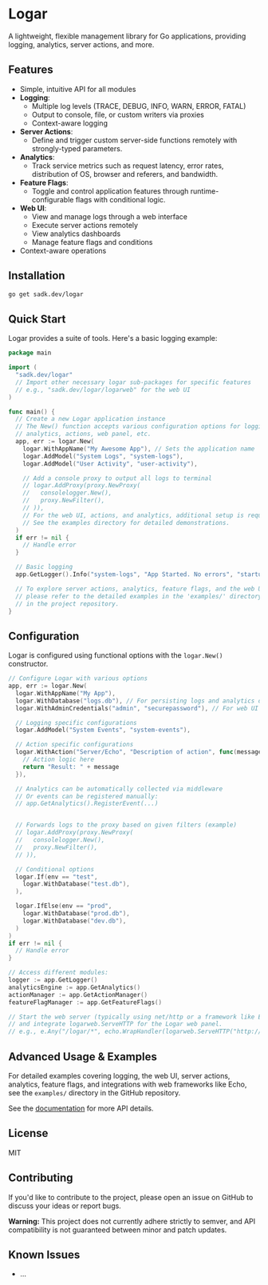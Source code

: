 # Logar

A lightweight, flexible management library for Go applications, providing logging, analytics, server actions, and more.

## Features

- Simple, intuitive API for all modules
- **Logging**:
  - Multiple log levels (TRACE, DEBUG, INFO, WARN, ERROR, FATAL)
  - Output to console, file, or custom writers via proxies
  - Context-aware logging
- **Server Actions**:
  - Define and trigger custom server-side functions remotely with strongly-typed parameters.
- **Analytics**:
  - Track service metrics such as request latency, error rates, distribution of OS, browser and referers, and bandwidth.
- **Feature Flags**:
  - Toggle and control application features through runtime-configurable flags with conditional logic.
- **Web UI**:
  - View and manage logs through a web interface
  - Execute server actions remotely
  - View analytics dashboards
  - Manage feature flags and conditions
- Context-aware operations

## Installation

```bash
go get sadk.dev/logar
```

## Quick Start

Logar provides a suite of tools. Here's a basic logging example:

```go
package main

import (
  "sadk.dev/logar"
  // Import other necessary logar sub-packages for specific features
  // e.g., "sadk.dev/logar/logarweb" for the web UI
)

func main() {
  // Create a new Logar application instance
  // The New() function accepts various configuration options for logging,
  // analytics, actions, web panel, etc.
  app, err := logar.New(
    logar.WithAppName("My Awesome App"), // Sets the application name
    logar.AddModel("System Logs", "system-logs"),
    logar.AddModel("User Activity", "user-activity"),

    // Add a console proxy to output all logs to terminal
    // logar.AddProxy(proxy.NewProxy(
    //   consolelogger.New(),
    //   proxy.NewFilter(),
    // )),
    // For the web UI, actions, and analytics, additional setup is required.
    // See the examples directory for detailed demonstrations.
  )
  if err != nil {
    // Handle error
  }

  // Basic logging
  app.GetLogger().Info("system-logs", "App Started. No errors", "startup")

  // To explore server actions, analytics, feature flags, and the web UI,
  // please refer to the detailed examples in the 'examples/' directory
  // in the project repository.
}
```

## Configuration

Logar is configured using functional options with the `logar.New()` constructor.

```go
// Configure Logar with various options
app, err := logar.New(
  logar.WithAppName("My App"),
  logar.WithDatabase("logs.db"), // For persisting logs and analytics data
  logar.WithAdminCredentials("admin", "securepassword"), // For web UI authentication

  // Logging specific configurations
  logar.AddModel("System Events", "system-events"),

  // Action specific configurations
  logar.WithAction("Server/Echo", "Description of action", func(message string) string {
    // Action logic here
    return "Result: " + message
  }),

  // Analytics can be automatically collected via middleware
  // Or events can be registered manually:
  // app.GetAnalytics().RegisterEvent(...)


  // Forwards logs to the proxy based on given filters (example)
  // logar.AddProxy(proxy.NewProxy(
  //   consolelogger.New(),
  //   proxy.NewFilter(),
  // )),

  // Conditional options
  logar.If(env == "test",
    logar.WithDatabase("test.db"),
  ),

  logar.IfElse(env == "prod",
    logar.WithDatabase("prod.db"),
    logar.WithDatabase("dev.db"),
  )
)
if err != nil {
  // Handle error
}

// Access different modules:
logger := app.GetLogger()
analyticsEngine := app.GetAnalytics()
actionManager := app.GetActionManager()
featureFlagManager := app.GetFeatureFlags()

// Start the web server (typically using net/http or a framework like Echo)
// and integrate logarweb.ServeHTTP for the Logar web panel.
// e.g., e.Any("/logar/*", echo.WrapHandler(logarweb.ServeHTTP("http://localhost:3000", "/logar", app)))
```

## Advanced Usage & Examples

For detailed examples covering logging, the web UI, server actions, analytics, feature flags, and integrations with web frameworks like Echo, see the `examples/` directory in the GitHub repository.

See the [documentation](https://godoc.org/sadk.dev/logar) for more API details.

## License

MIT

## Contributing

If you'd like to contribute to the project, please open an issue on GitHub to discuss your ideas or report bugs.

**Warning:** This project does not currently adhere strictly to semver, and API compatibility is not guaranteed between minor and patch updates.

## Known Issues

- ...
